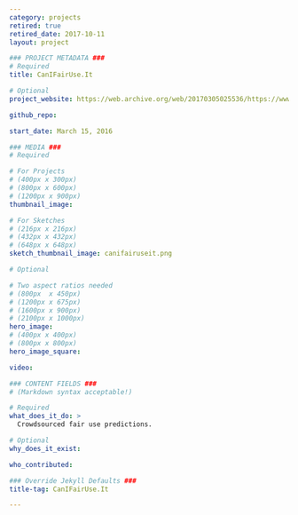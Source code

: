 ```yaml
---
category: projects
retired: true
retired_date: 2017-10-11
layout: project

### PROJECT METADATA ###
# Required
title: CanIFairUse.It

# Optional
project_website: https://web.archive.org/web/20170305025536/https://www.newschallenge.org/challenge/how-might-libraries-serve-21st-century-information-needs/submissions/canifairuseit-crowdsourcing-fair-use-knowledge

github_repo:

start_date: March 15, 2016

### MEDIA ###
# Required

# For Projects
# (400px x 300px)
# (800px x 600px)
# (1200px x 900px)
thumbnail_image:

# For Sketches
# (216px x 216px)
# (432px x 432px)
# (648px x 648px)
sketch_thumbnail_image: canifairuseit.png

# Optional

# Two aspect ratios needed
# (800px  x 450px)
# (1200px x 675px)
# (1600px x 900px)
# (2100px x 1000px)
hero_image:
# (400px x 400px)
# (800px x 800px)
hero_image_square:

video:

### CONTENT FIELDS ###
# (Markdown syntax acceptable!)

# Required
what_does_it_do: >
  Crowdsourced fair use predictions.

# Optional
why_does_it_exist:

who_contributed:

### Override Jekyll Defaults ###
title-tag: CanIFairUse.It

---
```

